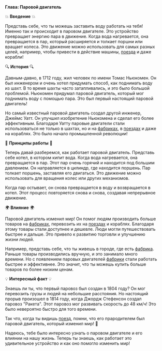 **Глава: Паровой двигатель**

💥 **Введение** 💥

Представь себе, что ты можешь заставить воду работать на тебя! Именно так и происходит в паровом двигателе. Это устройство превращает энергию пара в движение. Когда вода нагревается, она превращается в пар, который расширяется и толкает поршни или вращает колеса. Это движение можно использовать для самых разных целей, например, чтобы привести в действие машины, [поезда](Поезд.md#поезд) и даже корабли!

🔍 **История** 🔍

Давным-давно, в 1712 году, жил человек по имени Томас Ньюкомен. Он был инженером и очень хотел придумать способ, как поднимать воду из шахт. В то время шахты часто затапливались, и это было большой проблемой. Ньюкомен придумал паровой двигатель, который мог поднимать воду с помощью пара. Это был первый настоящий паровой двигатель!

Но самый известный паровой двигатель создал другой инженер, Джеймс Уатт. Он улучшил изобретение Ньюкомена и сделал его более эффективным. Благодаря Уатту паровые двигатели стали использоваться не только в шахтах, но и на [фабриках](Фабрика.md#фабрика), в [поездах](Поезд.md#поезд) и даже на кораблях. Это было начало промышленной революции!

🔧 **Принципы работы** 🔧

Теперь давай разберемся, как работает паровой двигатель. Представь себе котел, в котором кипит вода. Когда вода нагревается, она превращается в пар. Этот пар очень горячий и находится под большим давлением. Он направляется в цилиндр, где находится поршень. Пар толкает поршень, заставляя его двигаться. Это движение можно использовать для вращения колес или других механизмов.

Когда пар остывает, он снова превращается в воду и возвращается в котел. Этот процесс повторяется снова и снова, создавая непрерывное движение.

🌍 **Влияние** 🌍

Паровой двигатель изменил мир! Он помог людям производить больше товаров на [фабриках](Фабрика.md#фабрика), перевозить их на [поездах](Поезд.md#поезд) и кораблях. Благодаря этому товары стали доступнее и дешевле. Люди могли путешествовать быстрее и дальше. Это привело к развитию торговли и улучшению жизни людей.

Например, представь себе, что ты живешь в городе, где есть [фабрика](Фабрика.md#фабрика). Раньше товары производились вручную, и это занимало много времени. Но с появлением паровых двигателей [фабрики](Фабрика.md#фабрика) стали работать быстрее и эффективнее. Это значит, что ты можешь купить больше товаров по более низким ценам.

💡 **Интересный факт** 💡

Знаешь ли ты, что первый паровоз был создан в 1804 году? Он мог перевозить грузы и людей на небольшие расстояния. Но настоящий прорыв произошел в 1814 году, когда Джордж Стефенсон создал паровоз "Ракета". Этот паровоз мог развивать скорость до 48 км/ч! Это было невероятно быстро для того времени.

Так что, когда ты видишь [поезд](Поезд.md#поезд), помни, что его прародителем был паровой двигатель, который изменил мир! 🚄

Надеюсь, тебе было интересно узнать о паровом двигателе и его влиянии на нашу жизнь. Теперь ты знаешь, как работает это удивительное устройство и как оно помогло изменить мир!